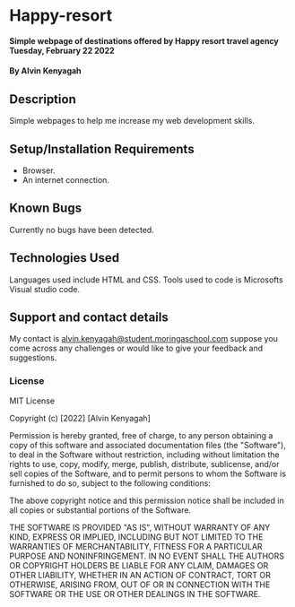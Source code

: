 # Happy-resort

#### Simple webpage of destinations offered by Happy resort travel agency Tuesday, February 22 2022
#### By **Alvin Kenyagah**
## Description
Simple webpages to help me increase my web development skills.
## Setup/Installation Requirements
* Browser.
* An internet connection.
## Known Bugs
Currently no bugs have been detected. 
## Technologies Used
Languages used include HTML and CSS. Tools used to code is Microsofts Visual studio code.
## Support and contact details
My contact is alvin.kenyagah@student.moringaschool.com suppose you come across any challenges or would like to give your feedback and suggestions. 
### License
MIT License

Copyright (c) [2022] [Alvin Kenyagah]

Permission is hereby granted, free of charge, to any person obtaining a copy
of this software and associated documentation files (the "Software"), to deal
in the Software without restriction, including without limitation the rights
to use, copy, modify, merge, publish, distribute, sublicense, and/or sell
copies of the Software, and to permit persons to whom the Software is
furnished to do so, subject to the following conditions:

The above copyright notice and this permission notice shall be included in all
copies or substantial portions of the Software.

THE SOFTWARE IS PROVIDED "AS IS", WITHOUT WARRANTY OF ANY KIND, EXPRESS OR
IMPLIED, INCLUDING BUT NOT LIMITED TO THE WARRANTIES OF MERCHANTABILITY,
FITNESS FOR A PARTICULAR PURPOSE AND NONINFRINGEMENT. IN NO EVENT SHALL THE
AUTHORS OR COPYRIGHT HOLDERS BE LIABLE FOR ANY CLAIM, DAMAGES OR OTHER
LIABILITY, WHETHER IN AN ACTION OF CONTRACT, TORT OR OTHERWISE, ARISING FROM,
OUT OF OR IN CONNECTION WITH THE SOFTWARE OR THE USE OR OTHER DEALINGS IN THE
SOFTWARE.
